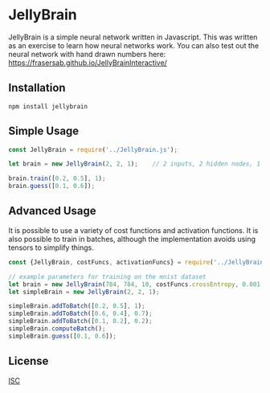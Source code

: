 # JellyBrain

JellyBrain is a simple neural network written in Javascript. This was written as an exercise to learn how neural networks work. You can also test out the neural network with hand drawn numbers here: https://frasersab.github.io/JellyBrainInteractive/

## Installation
```
npm install jellybrain
```

## Simple Usage

```javascript
const JellyBrain = require('../JellyBrain.js');

let brain = new JellyBrain(2, 2, 1);    // 2 inputs, 2 hidden nodes, 1 output

brain.train([0.2, 0.5], 1);
brain.guess([0.1, 0.6]);
```

## Advanced Usage
It is possible to use a variety of cost functions and activation functions. It is also possible to train in batches, although the implementation avoids using tensors to simplify things.

```javascript
const {JellyBrain, costFuncs, activationFuncs} = require('../JellyBrain.js');

// example parameters for training on the mnist dataset
let brain = new JellyBrain(784, 784, 10, costFuncs.crossEntropy, 0.001, activationFuncs.sigmoid, activationFuncs.softmax);
let simpleBrain = new JellyBrain(2, 2, 1);

simpleBrain.addToBatch([0.2, 0.5], 1);
simpleBrain.addToBatch([0.6, 0.4], 0.7);
simpleBrain.addToBatch([0.1, 0.2], 0.2);
simpleBrain.computeBatch();
simpleBrain.guess([0.1, 0.6]);
```

## License
[ISC](https://choosealicense.com/licenses/isc/)
